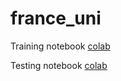 # france_uni
Training notebook
[colab](https://colab.research.google.com/drive/1bgA9uj4xu1JWNLTuWIKWSOtPALRPQAIt?authuser=3#scrollTo=nknISKN30wAo)

Testing notebook
[colab](https://colab.research.google.com/drive/1O9RlPIJd5gdxluyXskMMrAmnglF7iHLM?authuser=3#scrollTo=gv81pBYyDNwN)
